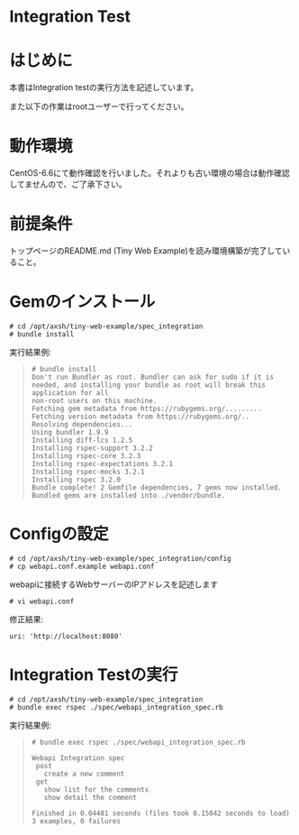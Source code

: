# Integration Test

# はじめに

本書はIntegration testの実行方法を記述しています。

また以下の作業はrootユーザーで行ってください。

# 動作環境

CentOS-6.6にて動作確認を行いました。それよりも古い環境の場合は動作確認してませんので、ご了承下さい。

# 前提条件

トップページのREADME.md (Tiny Web Example)を読み環境構築が完了していること。

# Gemのインストール
```
# cd /opt/axsh/tiny-web-example/spec_integration
# bundle install
```

実行結果例:
>```
># bundle install
>Don't run Bundler as root. Bundler can ask for sudo if it is needed, and installing your bundle as root will break this application for all
>non-root users on this machine.
>Fetching gem metadata from https://rubygems.org/.........
>Fetching version metadata from https://rubygems.org/..
>Resolving dependencies...
>Using bundler 1.9.9
>Installing diff-lcs 1.2.5
>Installing rspec-support 3.2.2
>Installing rspec-core 3.2.3
>Installing rspec-expectations 3.2.1
>Installing rspec-mocks 3.2.1
>Installing rspec 3.2.0
>Bundle complete! 2 Gemfile dependencies, 7 gems now installed.
>Bundled gems are installed into ./vendor/bundle.
>```

# Configの設定
```
# cd /opt/axsh/tiny-web-example/spec_integration/config
# cp webapi.conf.example webapi.conf
```

webapiに接続するWebサーバーのIPアドレスを記述します
```
# vi webapi.conf
```

修正結果:
```
uri: 'http://localhost:8080'
```

# Integration Testの実行
```
# cd /opt/axsh/tiny-web-example/spec_integration
# bundle exec rspec ./spec/webapi_integration_spec.rb
```

実行結果例:
>```
># bundle exec rspec ./spec/webapi_integration_spec.rb
>
>Webapi Integration spec
>  post
>    create a new comment
>  get
>    show list for the comments
>    show detail the comment
>
>Finished in 0.04481 seconds (files took 0.15042 seconds to load)
>3 examples, 0 failures
>
>```
